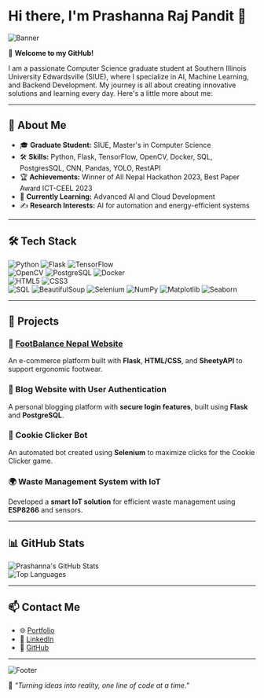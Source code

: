 # Hi there, I'm Prashanna Raj Pandit 👋  

![Banner](https://media.giphy.com/media/26tn33aiTi1jkl6H6/giphy.gif)  

🌟 **Welcome to my GitHub!**  

I am a passionate Computer Science graduate student at Southern Illinois University Edwardsville (SIUE), where I specialize in AI, Machine Learning, and Backend Development. My journey is all about creating innovative solutions and learning every day. Here's a little more about me:  

---

## 🚀 About Me  

- 🎓 **Graduate Student:** SIUE, Master's in Computer Science  
- 🛠️ **Skills:** Python, Flask, TensorFlow, OpenCV, Docker, SQL, PostgresSQL, CNN, Pandas, YOLO, RestAPI  
- 🏆 **Achievements:** Winner of All Nepal Hackathon 2023, Best Paper Award ICT-CEEL 2023  
- 🌱 **Currently Learning:** Advanced AI and Cloud Development  
- ✍️ **Research Interests:** AI for automation and energy-efficient systems  

---

## 🛠️ Tech Stack  

![Python](https://img.shields.io/badge/Python-3776AB?style=for-the-badge&logo=python&logoColor=white)
![Flask](https://img.shields.io/badge/Flask-000000?style=for-the-badge&logo=flask&logoColor=white)
![TensorFlow](https://img.shields.io/badge/TensorFlow-FF6F00?style=for-the-badge&logo=tensorflow&logoColor=white)  
![OpenCV](https://img.shields.io/badge/OpenCV-5C3EE8?style=for-the-badge&logo=opencv&logoColor=white)
![PostgreSQL](https://img.shields.io/badge/PostgreSQL-316192?style=for-the-badge&logo=postgresql&logoColor=white)
![Docker](https://img.shields.io/badge/Docker-2496ED?style=for-the-badge&logo=docker&logoColor=white)  
![HTML5](https://img.shields.io/badge/HTML5-E34F26?style=for-the-badge&logo=html5&logoColor=white)
![CSS3](https://img.shields.io/badge/CSS3-1572B6?style=for-the-badge&logo=css3&logoColor=white)  
![SQL](https://img.shields.io/badge/SQL-336791?style=for-the-badge&logo=amazon-dynamodb&logoColor=white)
![BeautifulSoup](https://img.shields.io/badge/BeautifulSoup-0099CC?style=for-the-badge&logo=python&logoColor=white)
![Selenium](https://img.shields.io/badge/Selenium-43B02A?style=for-the-badge&logo=selenium&logoColor=white)
![NumPy](https://img.shields.io/badge/NumPy-013243?style=for-the-badge&logo=numpy&logoColor=white)
![Matplotlib](https://img.shields.io/badge/Matplotlib-007ACC?style=for-the-badge&logo=python&logoColor=white)
![Seaborn](https://img.shields.io/badge/Seaborn-3776AB?style=for-the-badge&logo=python&logoColor=white)

---

## 🌟 Projects  

### 🚀 [FootBalance Nepal Website](https://footbalancenepal.onrender.com/#home)  
An e-commerce platform built with **Flask**, **HTML/CSS**, and **SheetyAPI** to support ergonomic footwear.  

### 🔑 Blog Website with User Authentication  
A personal blogging platform with **secure login features**, built using **Flask** and **PostgreSQL**.  

### 🤖 Cookie Clicker Bot  
An automated bot created using **Selenium** to maximize clicks for the Cookie Clicker game.  

### 🌍 Waste Management System with IoT  
Developed a **smart IoT solution** for efficient waste management using **ESP8266** and sensors.  

---

## 📊 GitHub Stats  

![Prashanna's GitHub Stats](https://github-readme-stats.vercel.app/api?username=Prashanna-Raj-Pandit&show_icons=true&theme=radical)  
![Top Languages](https://github-readme-stats.vercel.app/api/top-langs/?username=Prashanna-Raj-Pandit&layout=compact&theme=radical)

---

## 📫 Contact Me  

- 🌐 [Portfolio](https://prashannaraj.com.np/)  
- 💼 [LinkedIn](https://www.linkedin.com/in/prashanna-raj-pandit-1576b7237/)  
- 🐙 [GitHub](https://github.com/Prashanna-Raj-Pandit)  

---

![Footer](https://media.giphy.com/media/L1R1tvI9svkIWwpVYr/giphy.gif)  

🌟 *"Turning ideas into reality, one line of code at a time."*
